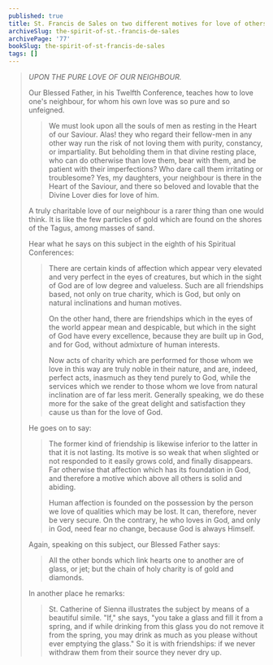 ```yaml
---
published: true
title: St. Francis de Sales on two different motives for love of others
archiveSlug: the-spirit-of-st.-francis-de-sales
archivePage: '77'
bookSlug: the-spirit-of-st-francis-de-sales
tags: []
---
```


> *UPON THE PURE LOVE OF OUR NEIGHBOUR.*
>
> Our Blessed Father, in his Twelfth Conference, teaches how to love one's neighbour, for whom his own love was so pure and so unfeigned.
>
>> We must look upon all the souls of men as resting in the Heart of our Saviour. Alas! they who regard their fellow-men in any other way run the risk of not loving them with purity, constancy, or impartiality. But beholding them in that divine resting place, who can do otherwise than love them, bear with them, and be patient with their imperfections? Who dare call them irritating or troublesome? Yes, my daughters, your neighbour is there in the Heart of the Saviour, and there so beloved and lovable that the Divine Lover dies for love of him.
>
> A truly charitable love of our neighbour is a rarer thing than one would think. It is like the few particles of gold which are found on the shores of the Tagus, among masses of sand.
>
> Hear what he says on this subject in the eighth of his Spiritual Conferences:
> 
>> There are certain kinds of affection which appear very elevated and very perfect in the eyes of creatures, but which in the sight of God are of low degree and valueless. Such are all friendships based, not only on true charity, which is God, but only on natural inclinations and human motives.
>>
>> On the other hand, there are friendships which in the eyes of the world appear mean and despicable, but which in the sight of God have every excellence, because they are built up in God, and for God, without admixture of human interests.
>>
>> Now acts of charity which are performed for those whom we love in this way are truly noble in their nature, and are, indeed, perfect acts, inasmuch as they tend purely to God, while the services which we render to those whom we love from natural inclination are of far less merit. Generally speaking, we do these more for the sake of the great delight and satisfaction they cause us than for the love of God.
>
> He goes on to say:
> 
>> The former kind of friendship is likewise inferior to the latter in that it is not lasting. Its motive is so weak that when slighted or not responded to it easily grows cold, and finally disappears. Far otherwise that affection which has its foundation in God, and therefore a motive which above all others is solid and abiding.
>>
>> Human affection is founded on the possession by the person we love of qualities which may be lost. It can, therefore, never be very secure. On the contrary, he who loves in God, and only in God, need fear no change, because God is always Himself.
>
> Again, speaking on this subject, our Blessed Father says:
>
>> All the other bonds which link hearts one to another are of glass, or jet; but the chain of holy charity is of gold and diamonds.
>
> In another place he remarks:
>
>> St. Catherine of Sienna illustrates the subject by means of a beautiful simile. "If," she says, "you take a glass and fill it from a spring, and if while drinking from this glass you do not remove it from the spring, you may drink as much as you please without ever emptying the glass." So it is with friendships: if we never withdraw them from their source they never dry up.
